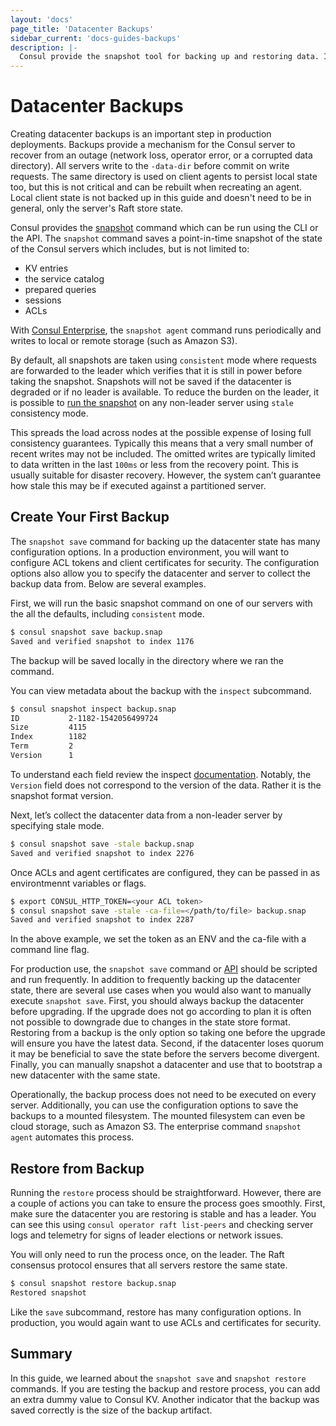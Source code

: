 ```yaml
---
layout: 'docs'
page_title: 'Datacenter Backups'
sidebar_current: 'docs-guides-backups'
description: |-
  Consul provide the snapshot tool for backing up and restoring data. In this guide you will learn how to use both.
---
```


# Datacenter Backups

Creating datacenter backups is an important step in production deployments. Backups provide a mechanism for the Consul server to recover from an outage (network loss, operator error, or a corrupted data directory). All servers write to the `-data-dir` before commit on write requests. The same directory is used on client agents to persist local state too, but this is not critical and can be rebuilt when recreating an agent. Local client state is not backed up in this guide and doesn't need to be in general, only the server's Raft store state.

Consul provides the [snapshot](https://consul.io/docs/commands/snapshot.html) command which can be run using the CLI or the API. The `snapshot` command saves a point-in-time snapshot of the state of the Consul servers which includes, but is not limited to:

- KV entries
- the service catalog
- prepared queries
- sessions
- ACLs

With [Consul Enterprise](/docs/commands/snapshot/agent.html), the `snapshot agent` command runs periodically and writes to local or remote storage (such as Amazon S3).

By default, all snapshots are taken using `consistent` mode where requests are forwarded to the leader which verifies that it is still in power before taking the snapshot. Snapshots will not be saved if the datacenter is degraded or if no leader is available. To reduce the burden on the leader, it is possible to [run the snapshot](/docs/commands/snapshot/save.html) on any non-leader server using `stale` consistency mode.

This spreads the load across nodes at the possible expense of losing full consistency guarantees. Typically this means that a very small number of recent writes may not be included. The omitted writes are typically limited to data written in the last `100ms` or less from the recovery point. This is usually suitable for disaster recovery. However, the system can’t guarantee how stale this may be if executed against a partitioned server.

## Create Your First Backup

The `snapshot save` command for backing up the datacenter state has many configuration options. In a production environment, you will want to configure ACL tokens and client certificates for security. The configuration options also allow you to specify the datacenter and server to collect the backup data from. Below are several examples.

First, we will run the basic snapshot command on one of our servers with the all the defaults, including `consistent` mode.

```sh
$ consul snapshot save backup.snap
Saved and verified snapshot to index 1176
```

The backup will be saved locally in the directory where we ran the command.

You can view metadata about the backup with the `inspect` subcommand.

```sh
$ consul snapshot inspect backup.snap
ID           2-1182-1542056499724
Size         4115
Index        1182
Term         2
Version      1
```

To understand each field review the inspect [documentation](https://www.consul.io/docs/commands/snapshot/inspect.html). Notably, the `Version` field does not correspond to the version of the data. Rather it is the snapshot format version.

Next, let’s collect the datacenter data from a non-leader server by specifying stale mode.

```sh
$ consul snapshot save -stale backup.snap
Saved and verified snapshot to index 2276
```

Once ACLs and agent certificates are configured, they can be passed in as environtmennt variables or flags.

```sh
$ export CONSUL_HTTP_TOKEN=<your ACL token>
$ consul snapshot save -stale -ca-file=</path/to/file> backup.snap
Saved and verified snapshot to index 2287
```

In the above example, we set the token as an ENV and the ca-file with a command line flag.

For production use, the `snapshot save` command or [API](https://www.consul.io/api/snapshot.html) should be scripted and run frequently. In addition to frequently backing up the datacenter state, there are several use cases when you would also want to manually execute `snapshot save`. First, you should always backup the datacenter before upgrading. If the upgrade does not go according to plan it is often not possible to downgrade due to changes in the state store format. Restoring from a backup is the only option so taking one before the upgrade will ensure you have the latest data. Second, if the datacenter loses quorum it may be beneficial to save the state before the servers become divergent. Finally, you can manually snapshot a datacenter and use that to bootstrap a new datacenter with the same state.

Operationally, the backup process does not need to be executed on every server. Additionally, you can use the configuration options to save the backups to a mounted filesystem. The mounted filesystem can even be cloud storage, such as Amazon S3. The enterprise command `snapshot agent` automates this process.

## Restore from Backup

Running the `restore` process should be straightforward. However, there are a couple of actions you can take to ensure the process goes smoothly. First, make sure the datacenter you are restoring is stable and has a leader. You can see this using `consul operator raft list-peers` and checking server logs and telemetry for signs of leader elections or network issues.

You will only need to run the process once, on the leader. The Raft consensus protocol ensures that all servers restore the same state.

```sh
$ consul snapshot restore backup.snap
Restored snapshot
```

Like the `save` subcommand, restore has many configuration options. In production, you would again want to use ACLs and certificates for security.

## Summary

In this guide, we learned about the `snapshot save` and `snapshot restore` commands. If you are testing the backup and restore process, you can add an extra dummy value to Consul KV. Another indicator that the backup was saved correctly is the size of the backup artifact.
